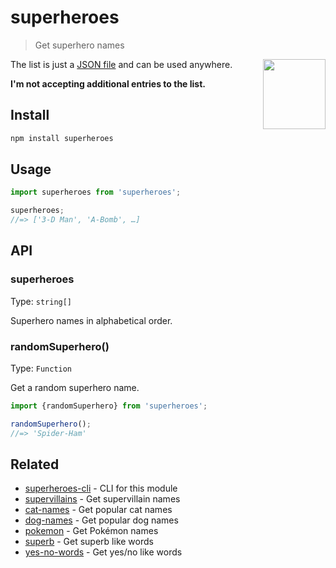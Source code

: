 # superheroes

> Get superhero names

<img src="https://cloud.githubusercontent.com/assets/170270/7563453/ad57a684-f7dd-11e4-8302-081f132e8653.png" width="100" height="112" align="right">

The list is just a [JSON file](superheroes.json) and can be used anywhere.

**I'm not accepting additional entries to the list.**

## Install

```sh
npm install superheroes
```

## Usage

```js
import superheroes from 'superheroes';

superheroes;
//=> ['3-D Man', 'A-Bomb', …]
```

## API

### superheroes

Type: `string[]`

Superhero names in alphabetical order.

### randomSuperhero()

Type: `Function`

Get a random superhero name.

```js
import {randomSuperhero} from 'superheroes';

randomSuperhero();
//=> 'Spider-Ham'
```

## Related

- [superheroes-cli](https://github.com/sindresorhus/superheroes-cli) - CLI for this module
- [supervillains](https://github.com/sindresorhus/supervillains) - Get supervillain names
- [cat-names](https://github.com/sindresorhus/cat-names) - Get popular cat names
- [dog-names](https://github.com/sindresorhus/dog-names) - Get popular dog names
- [pokemon](https://github.com/sindresorhus/pokemon) - Get Pokémon names
- [superb](https://github.com/sindresorhus/superb) - Get superb like words
- [yes-no-words](https://github.com/sindresorhus/yes-no-words) - Get yes/no like words

